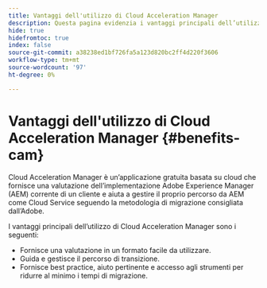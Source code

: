 ```yaml
---
title: Vantaggi dell'utilizzo di Cloud Acceleration Manager
description: Questa pagina evidenzia i vantaggi principali dell’utilizzo di Cloud Acceleration Manager.
hide: true
hidefromtoc: true
index: false
source-git-commit: a38238ed1bf726fa5a123d820bc2ff4d220f3606
workflow-type: tm+mt
source-wordcount: '97'
ht-degree: 0%

---
```



# Vantaggi dell&#39;utilizzo di Cloud Acceleration Manager {#benefits-cam}

Cloud Acceleration Manager è un’applicazione gratuita basata su cloud che fornisce una valutazione dell’implementazione Adobe Experience Manager (AEM) corrente di un cliente e aiuta a gestire il proprio percorso da AEM come Cloud Service seguendo la metodologia di migrazione consigliata dall’Adobe.

I vantaggi principali dell’utilizzo di Cloud Acceleration Manager sono i seguenti:

* Fornisce una valutazione in un formato facile da utilizzare.
* Guida e gestisce il percorso di transizione.
* Fornisce best practice, aiuto pertinente e accesso agli strumenti per ridurre al minimo i tempi di migrazione.